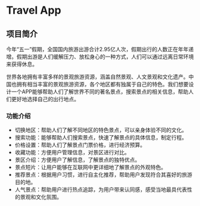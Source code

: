# Travel App

## 项目简介

今年“五一”假期，全国国内旅游出游合计2.95亿人次，假期出行的人数正在年年递增。假期出游是人们缓解压力、放松身心的一种方式，人们可以通过远离日常环境来获得休息。

世界各地拥有丰富多样的景观旅游资源，涵盖自然景观、人文景观和文化遗产。中国也拥有相当丰富的景观旅游资源，各个地区都有独属于自己的特色。我们想要设计一个APP能够帮助人们了解世界不同的著名景点，搜索景点的相关信息，帮助人们更好地选择自己的出行地点。

### 功能介绍

* 切换地区：帮助人们了解不同地区的特色景点，可以亲身体验不同的文化。
* 搜索功能：能够帮助人们搜索景点，快速了解景点的具体信息，制定行程。
* 价格设置：帮助人们了解景点门票价格，进行经济预算。
* 收藏功能：方便用户管理信息，对景区进行对比。
* 景区介绍：方便用户了解信息，了解景点的独特优点。
* 景点短片：让用户能够在互联网中更详细地了解景点的外观特色。
* 推荐景点：根据用户习惯，进行自主化推荐，帮助用户发现符合其喜好的旅游目的地。
* 人气景点：帮助用户进行热点追踪，为用户带来认同感，感受当地最具代表性的景观和文化氛围。
